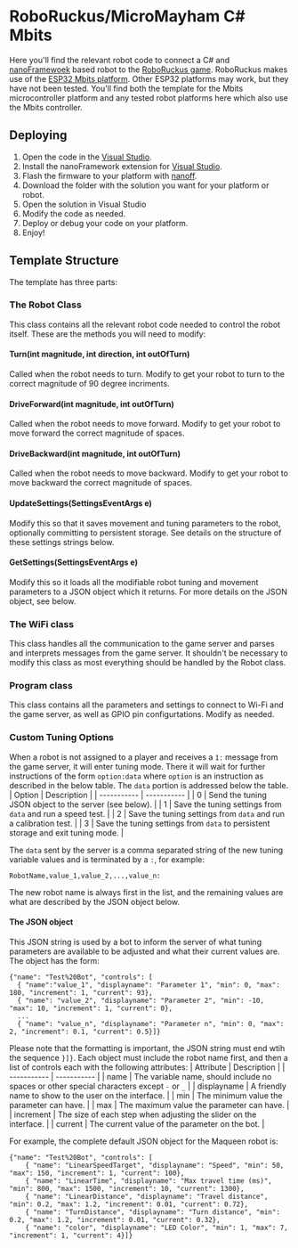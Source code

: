 # RoboRuckus/MicroMayham C# Mbits

Here you'll find the relevant robot code to connect a C# and [nanoFramewoek](https://www.nanoframework.net/) based robot to the [RoboRuckus game](https://www.roboruckus.com/). RoboRuckus makes use of the [ESP32 Mbits platform](https://www.elecrow.com/mbits.html). Other ESP32 platforms may work, but they have not been tested. You'll find both the template for the Mbits microcontroller platform and any tested robot platforms here which also use the Mbits controller.

## Deploying
1. Open the code in the [Visual Studio](https://docs.microsoft.com/en-us/visualstudio/install/install-visual-studio?view=vs-2022).
2. Install the nanoFramework extension for [Visual Studio](https://docs.nanoframework.net/content/getting-started-guides/getting-started-managed.html).
3. Flash the firmware to your platform with [nanoff](https://docs.nanoframework.net/content/getting-started-guides/getting-started-managed.html#uploading-the-firmware-to-the-board-using-nanofirmwareflasher).
4. Download the folder with the solution you want for your platform or robot.
5. Open the solution in Visual Studio
6. Modify the code as needed.
7. Deploy or debug your code on your platform.
8. Enjoy!

## Template Structure
The template has three parts:
### The Robot Class
This class contains all the relevant robot code needed to control the robot itself. These are the methods you will need to modify:
#### Turn(int magnitude, int direction, int outOfTurn)
Called when the robot needs to turn. Modify to get your robot to turn to the correct magnitude of 90 degree incriments.
#### DriveForward(int magnitude, int outOfTurn)
Called when the robot needs to move forward. Modify to get your robot to move forward the correct magnitude of spaces.
#### DriveBackward(int magnitude, int outOfTurn)
Called when the robot needs to move backward. Modify to get your robot to move backward the correct magnitude of spaces.
#### UpdateSettings(SettingsEventArgs e)
Modify this so that it saves movement and tuning parameters to the robot, optionally committing to persistent storage. See details on the structure of these settings strings below.
#### GetSettings(SettingsEventArgs e)
Modify this so it loads all the modifiable robot tuning and movement parameters to a JSON object which it returns. For more details on the JSON object, see below.

### The WiFi class
This class handles all the communication to the game server and parses and interprets messages from the game server. It shouldn't be necessary to modify this class as most everything should be handled by the Robot class.

### Program class
This class contains all the parameters and settings to connect to Wi-Fi and the game server, as well as GPIO pin configurtations. Modify as needed.

### Custom Tuning Options
When a robot is not assigned to a player and receives a `1:` message from the game server, it will enter tuning mode. There it will wait for further instructions of the form `option:data` where `option` is an instruction as described in the below table. The `data` portion is addressed below the table.
| Option | Description |
| ----------- | ----------- |
| 0 | Send the tuning JSON object to the server (see below). |
| 1 | Save the tuning settings from  `data` and run a speed test. |
| 2 | Save the tuning settings from  `data` and run a calibration test. |
| 3 | Save the tuning settings from  `data` to persistent storage and exit tuning mode. |

The `data` sent by the server is a comma separated string of the new tuning variable values and is terminated by a `:`, for example:
```
RobotName,value_1,value_2,...,value_n:
```
The new robot name is always first in the list, and the remaining values are what are described by the JSON object below.
#### The JSON object
This JSON string is used by a bot to inform the server of what tuning parameters are available to be adjusted and what their current values are. The object has the form:
```
{"name": "Test%20Bot", "controls": [ 
  { "name":"value_1", "displayname": "Parameter 1", "min": 0, "max": 180, "increment": 1, "current": 93},
  { "name": "value_2", "displayname": "Parameter 2", "min": -10, "max": 10, "increment": 1, "current": 0},
  ...
  { "name": "value_n", "displayname": "Parameter n", "min": 0, "max": 2, "increment": 0.1, "current": 0.5}]}
```
Please note that the formatting is important, the JSON string must end wtih the sequence `}]}`. Each object must include the robot name first, and then a list of controls each with the following attributes:
| Attribute | Description |
| ----------- | ----------- |
| name | The variable name, should include no spaces or other special characters except `-` or `_` |
| displayname | A friendly name to show to the user on the interface. |
| min | The minimum value the parameter can have. |
| max | The maximum value the parameter can have. |
| increment | The size of each step when adjusting the slider on the interface. |
| current | The current value of the parameter on the bot. |

For example, the complete default JSON object for the Maqueen robot is:
```
{"name": "Test%20Bot", "controls": [ 
	{ "name": "LinearSpeedTarget", "displayname": "Speed", "min": 50, "max": 150, "increment": 1, "current": 100},
	{ "name": "LinearTime", "displayname": "Max travel time (ms)", "min": 800, "max": 1500, "increment": 10, "current": 1300},
	{ "name": "LinearDistance", "displayname": "Travel distance", "min": 0.2, "max": 1.2, "increment": 0.01, "current": 0.72},
	{ "name": "TurnDistance", "displayname": "Turn distance", "min": 0.2, "max": 1.2, "increment": 0.01, "current": 0.32},
	{ "name": "color", "displayname": "LED Color", "min": 1, "max": 7, "increment": 1, "current": 4}]}
```

